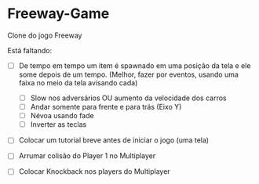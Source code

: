 # Freeway-Game
Clone do jogo Freeway

Está faltando:

- [ ]  De tempo em tempo um item é spawnado em uma posição da tela e ele some depois de um tempo. (Melhor, fazer por eventos, usando uma faixa no meio da tela avisando cada)
    - [ ]  Slow nos adversários OU aumento da velocidade dos carros
    - [ ]  Andar somente para frente e para trás (Eixo Y)
    - [ ]  Névoa usando fade
    - [ ]  Inverter as teclas
- [ ]  Colocar um tutorial breve antes de iniciar o jogo (uma tela)

- [ ]  Arrumar colisão do Player 1 no Multiplayer
- [ ]  Colocar Knockback nos players do Multiplayer
